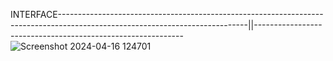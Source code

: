 INTERFACE-----------------------------------------------------------------------------------------------------------------------------||------------------------------------------------------------
![Screenshot 2024-04-16 124701](https://github.com/shubsandy420/product-catalog/assets/166810917/da6f3423-ae8b-4a6c-9187-b47736ebb681)
